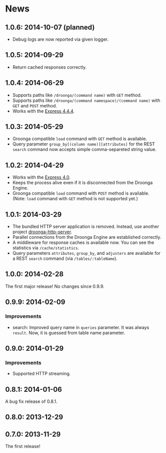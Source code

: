 # News

## 1.0.6: 2014-10-07 (planned)

 * Debug logs are now reported via given logger.

## 1.0.5: 2014-09-29

 * Return cached responses correctly.

## 1.0.4: 2014-06-29

 * Supports paths like `/droonga/(command name)` with `GET` method.
 * Supports paths like `/droonga/(command namespace)/(command name)` with `GET` and `POST` method.
 * Works with the [Express 4.4.4](http://expressjs.com/).

## 1.0.3: 2014-05-29

 * Groonga compatible `load` command with `GET` method is available.
 * Query parameter `group_by[(column name)][attributes]` for the REST `search` command now accepts simple comma-separeted string value.

## 1.0.2: 2014-04-29

 * Works with the [Express 4.0](http://expressjs.com/).
 * Keeps the process alive even if it is disconnected from the Droonga Engine.
 * Groonga compatible `load` command with `POST` method is available.
   (Note: `load` command with `GET` method is not supported yet.)

## 1.0.1: 2014-03-29

 * The bundled HTTP server application is removed.
   Instead, use another project [droonga-http-server](https://github.com/droonga/droonga-http-server).
 * Parallel connections from the Droonga Engine are established correctly.
 * A middleware for response caches is available now.
   You can see the statistics via `/cache/statistics`.
 * Query parameters `attributes`, `group_by`, and `adjusters` are available for a REST `search` command (via `/tables/:tableName`).

## 1.0.0: 2014-02-28

The first major release! No changes since 0.9.9.

## 0.9.9: 2014-02-09

### Improvements

  * search: Improved query name in `queries` parameter. It was always
    `result`. Now, it is guessed from table name parameter.

## 0.9.0: 2014-01-29

### Improvements

  * Supported HTTP streaming.

## 0.8.1: 2014-01-06

A bug fix release of 0.8.1.

## 0.8.0: 2013-12-29

## 0.7.0: 2013-11-29

The first release!
